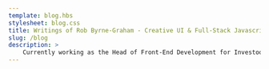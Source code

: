 ```yaml
---
template: blog.hbs
stylesheet: blog.css
title: Writings of Rob Byrne-Graham - Creative UI & Full-Stack Javascript Developer
slug: /blog
description: >
    Currently working as the Head of Front-End Development for Investoo Group with no availability for new consultancy clients.
---
```

